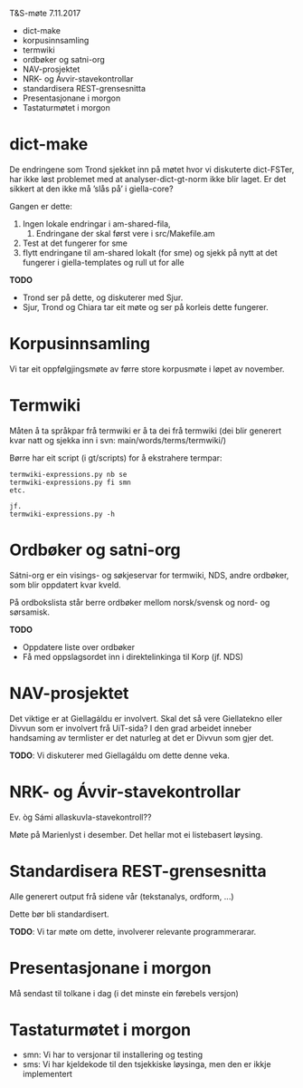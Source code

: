 T&S-møte 7.11.2017

* dict-make
* korpusinnsamling
* termwiki
* ordbøker og satni-org
* NAV-prosjektet
* NRK- og Ávvir-stavekontrollar
* standardisera REST-grensesnitta
* Presentasjonane i morgon
* Tastaturmøtet i morgon

# dict-make

De endringene som Trond sjekket inn på møtet hvor vi
diskuterte dict-FSTer, har ikke løst problemet med at
analyser-dict-gt-norm  ikke blir laget.
Er det sikkert at den ikke må ’slås på’ i giella-core?

Gangen er dette:

1. Ingen lokale endringar i am-shared-fila,
    1. Endringane der skal først vere i src/Makefile.am
1. Test at det fungerer for sme
1. flytt endringane til am-shared lokalt (for sme) og sjekk på nytt at det fungerer
  i giella-templates og rull ut for alle

**TODO**
* Trond ser på dette, og diskuterer med Sjur.
* Sjur, Trond og Chiara tar eit møte og ser på korleis dette fungerer.

# Korpusinnsamling

Vi tar eit oppfølgjingsmøte av førre store korpusmøte i løpet av november.

#  Termwiki

Måten å ta språkpar frå termwiki er å ta dei frå termwiki
(dei blir generert kvar natt og sjekka inn i svn: main/words/terms/termwiki/)

Børre har eit script (i gt/scripts) for å ekstrahere termpar:

```
termwiki-expressions.py nb se
termwiki-expressions.py fi smn
etc.

jf.
termwiki-expressions.py -h
```

# Ordbøker og satni-org

Sátni-org er ein visings- og søkjeservar for termwiki, NDS, andre ordbøker,
som blir oppdatert kvar kveld.

På ordbokslista står berre ordbøker mellom norsk/svensk og nord- og sørsamisk.

**TODO**
* Oppdatere liste over ordbøker
* Få med oppslagsordet inn i direktelinkinga til Korp (jf. NDS)

# NAV-prosjektet

Det viktige er at Giellagáldu er involvert. Skal det så vere Giellatekno
eller Divvun som er involvert frå UiT-sida? I den grad arbeidet
inneber handsaming av termlister er det naturleg at det er Divvun
som gjer det.

**TODO**: Vi diskuterer med Giellagáldu om dette denne veka.

# NRK- og Ávvir-stavekontrollar

Ev. òg Sámi allaskuvla-stavekontroll??

Møte på Marienlyst i desember. Det hellar mot ei listebasert løysing.

# Standardisera REST-grensesnitta

Alle generert output frå sidene vår (tekstanalys, ordform, ...)

Dette bør bli standardisert.

**TODO**: Vi tar møte om dette, involverer relevante programmerarar.

# Presentasjonane i morgon

Må sendast til tolkane i dag (i det minste ein førebels versjon)

# Tastaturmøtet i morgon

* smn: Vi har to versjonar til installering og testing
* sms: Vi har kjeldekode til den tsjekkiske løysinga, men
  den er ikkje implementert
